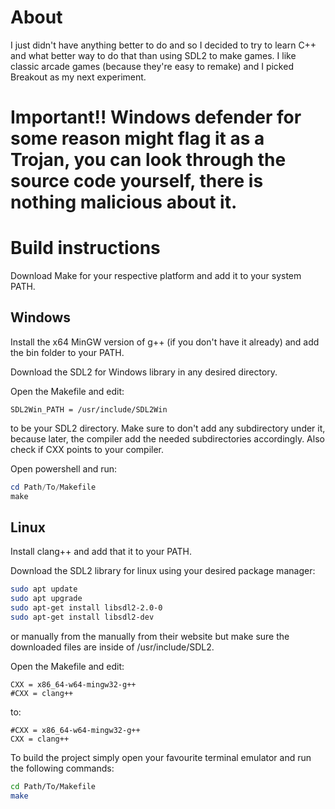 # About
I just didn't have anything better to do and so I decided to try to learn C++ and what better way to do that than using SDL2 to make games. I like classic arcade games (because they're easy to remake) and I picked Breakout as my next experiment.

# Important!! Windows defender for some reason might flag it as a Trojan, you can look through the source code yourself, there is nothing malicious about it.

# Build instructions

Download Make for your respective platform and add it to your system PATH.

## Windows
Install the x64 MinGW version of g++ (if you don't have it already) and add the bin folder to your PATH.

Download the SDL2 for Windows library in any desired directory.

Open the Makefile and edit:
```make
SDL2Win_PATH = /usr/include/SDL2Win
```
to be your SDL2 directory. Make sure to don't add any subdirectory under it, because later, the compiler add the needed subdirectories accordingly.
Also check if CXX points to your compiler.

Open powershell and run:
```Powershell
cd Path/To/Makefile
make
```

## Linux
Install clang++ and add that it to your PATH.

Download the SDL2 library for linux using your desired package manager:
```Bash
sudo apt update
sudo apt upgrade
sudo apt-get install libsdl2-2.0-0
sudo apt-get install libsdl2-dev
```
or manually from the manually from their website but make sure the downloaded files are inside of /usr/include/SDL2.

Open the Makefile and edit:
```make
CXX = x86_64-w64-mingw32-g++
#CXX = clang++
```
to:
```make
#CXX = x86_64-w64-mingw32-g++
CXX = clang++
```

To build the project simply open your favourite terminal emulator and run the following commands:
```Bash
cd Path/To/Makefile
make
```
